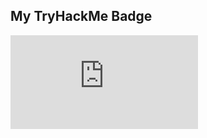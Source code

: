 ## My TryHackMe Badge

<iframe src="https://tryhackme.com/api/v2/badges/public-profile?userPublicId=2383570" style='border:none;'></iframe>
